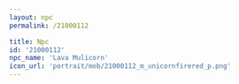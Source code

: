 ```yaml
---
layout: npc
permalink: /21000112

title: Npc
id: '21000112'
npc_name: 'Lava Mulicorn'
icon_url: 'portrait/mob/21000112_m_unicornfirered_p.png'
---
```

